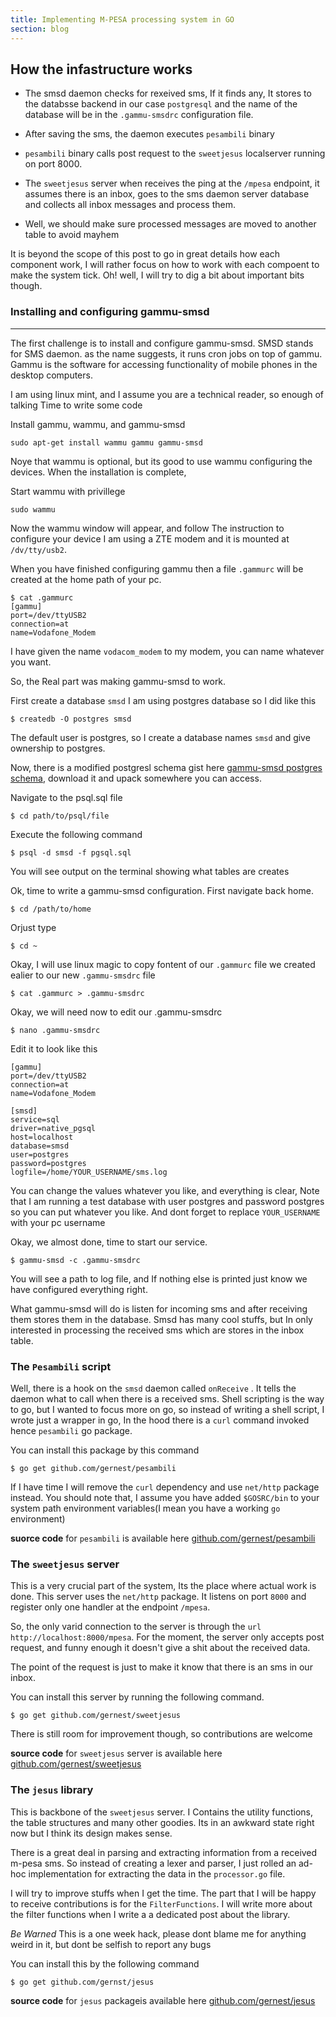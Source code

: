 ```yaml
---
title: Implementing M-PESA processing system in GO
section: blog 
---
```


## How the infastructure  works

* The smsd daemon checks for rexeived sms, If it finds any, It stores to the databsse backend in our case `postgresql` and the name of the database will be in the `.gammu-smsdrc` configuration file.

* After saving the sms, the daemon executes `pesambili` binary

* `pesambili` binary calls post request to the `sweetjesus` localserver running on port 8000.

* The `sweetjesus` server when receives the ping at the  `/mpesa` endpoint, it assumes there is an inbox, goes to the sms daemon server database and collects all inbox messages and process them.

* Well, we should make sure processed messages are moved to another table to avoid mayhem

It is beyond the scope of this post to go in great details how each component work, I will rather focus on how to work with each compoent to make the system tick. Oh! well, I will try to dig a bit about important bits though.


###  Installing and configuring gammu-smsd
______

The first challenge is to install and configure gammu-smsd. SMSD stands for SMS daemon.
as the name suggests, it runs cron jobs on top of gammu. Gammu is the software 
for accessing functionality of mobile phones in the desktop computers.

I am using linux mint, and I assume you are a technical reader, so enough of talking
Time to write some code

Install gammu, wammu, and gammu-smsd

    sudo apt-get install wammu gammu gammu-smsd

Noye that wammu is optional, but its good to use wammu configuring the devices. When the
installation is complete,

Start wammu with privillege

    sudo wammu

Now the wammu window will appear, and follow The instruction to configure your device
I am using a ZTE modem and it is mounted at `/dv/tty/usb2`.

When you have finished configuring gammu then a file `.gammurc` will be created at the home
path of your pc.

    $ cat .gammurc
    [gammu]
    port=/dev/ttyUSB2
    connection=at
    name=Vodafone_Modem

I have given the name `vodacom_modem` to my modem, you can name whatever you want.

So, the Real part was making gammu-smsd to work.

First create a database `smsd` I am using postgres database so I did like this

    $ createdb -O postgres smsd

The default user is postgres, so I create a database names `smsd` and give ownership
to postgres.

Now, there is a modified postgresl schema gist here [  gammu-smsd postgres schema](https://gist.github.com/gernest/a8b9f1fc8474bd92c75c), download it
and upack somewhere you can access.

Navigate to the psql.sql file

    $ cd path/to/psql/file


Execute the following command

    $ psql -d smsd -f pgsql.sql

You will see output on the terminal showing what tables are creates

Ok, time to write a gammu-smsd configuration.
First navigate back home.

    $ cd /path/to/home

Orjust type

    $ cd ~

Okay, I will use linux magic to copy fontent of our `.gammurc` file we created
ealier to our new `.gammu-smsdrc` file

    $ cat .gammurc > .gammu-smsdrc

Okay, we will need now to edit our .gammu-smsdrc

    $ nano .gammu-smsdrc

Edit it to look like this

    [gammu]
    port=/dev/ttyUSB2
    connection=at
    name=Vodafone_Modem

    [smsd]
    service=sql
    driver=native_pgsql
    host=localhost
    database=smsd
    user=postgres
    password=postgres
    logfile=/home/YOUR_USERNAME/sms.log


You can change the values whatever you like, and everything is clear, Note that
I am running a test database with user postgres and password postgres so you can put whatever you
like. And dont forget to replace `YOUR_USERNAME` with your pc username

Okay, we almost done, time to start our service.

    $ gammu-smsd -c .gammu-smsdrc

You will see a path to log file, and If nothing else is printed just know we have configured everything right.

What gammu-smsd will do is listen for incoming sms and after receiving them stores them in the database. Smsd has many cool stuffs, but In only interested in processing the received sms which are stores in the inbox table.



### The `Pesambili` script

Well, there is a hook on the `smsd` daemon called `onReceive` . It tells the daemon what to call when there is a received sms. Shell scripting is the way to go, but I wanted to focus more on go, so instead of writing a shell script, I wrote just a wrapper in go, In the hood there is a `curl` command invoked hence `pesambili` go package.

You can install this package by this command

    $ go get github.com/gernest/pesambili

If I have time I will remove the `curl` dependency and use `net/http` package instead. You should note that, I assume you have added `$GOSRC/bin` to your system path environment variables(I mean you have a working `go` environment)

__suorce code__ for `pesambili` is available here [github.com/gernest/pesambili](https://github.com/gernest/pesambili)


### The `sweetjesus` server

This is a very crucial part of the system, Its the place where actual work is done. This server uses the `net/http` package. It listens on port `8000` and register only one handler at the endpoint `/mpesa`.

So, the only varid connection to the server is through the `url` `http://localhost:8000/mpesa`. For the moment, the server only accepts  post request, and funny enough it doesn't give a shit about the received data.

The point of the request is just to make it know that there is an sms in our inbox.

You can install this server by running the following command.

    $ go get github.com/gernest/sweetjesus

There is still room for improvement though, so contributions are welcome

__source code__ for `sweetjesus` server is available here [github.com/gernest/sweetjesus](https://github.com/gernest/sweetjesus)

### The `jesus` library

This is backbone of the `sweetjesus` server. I Contains the utility functions, the table structures and many other goodies. Its in an awkward state right now but I think its design makes sense.

There is a great deal in parsing and extracting information from a received m-pesa sms. So instead of creating a lexer and parser, I just rolled an ad-hoc implementation for extracting the data in the `processor.go` file.

I will try to improve stuffs when I get the time. The part that I will be happy to receive contributions is for the `FilterFunctions`. I will write more about the filter functions when I write a a dedicated post about the library.

_Be Warned_ This is a one week hack, please dont blame me for anything weird in it, but dont be selfish to report any bugs

You can install this by the following command

    $ go get github.com/gernst/jesus

__source code__ for `jesus` packageis available here [github.com/gernest/jesus](https://github.com/gernest/jesus)
